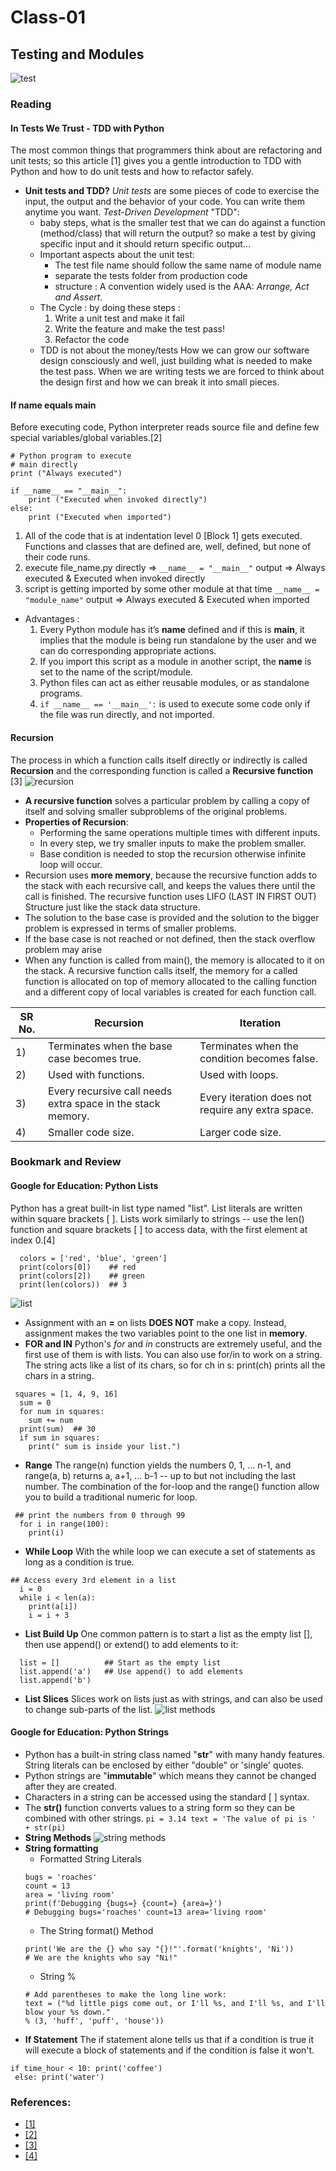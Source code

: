 # Class-01 
## Testing and Modules
![test](https://files.realpython.com/media/Getting-Started-with-Testing-in-Python_Watermarked.9f22be97343d.jpg)
### Reading
#### In Tests We Trust - TDD with Python
The most common things that programmers think about are refactoring and unit tests; so this article [1] gives you a gentle introduction to TDD with Python and how to do unit tests and how to refactor safely.
* **Unit tests and TDD?**
*Unit tests* are some pieces of code to exercise the input, the output and the behavior of your code. You can write them anytime you want.
*Test-Driven Development* "TDD":
    * baby steps, what is the smaller test that we can do against a function (method/class) that will return the output? so make a test by giving specific input and it should return specific output...
    * Important aspects about the unit test:
        - The test file name should follow the same name of module name
        - separate the tests folder from production code
        - structure : A convention widely used is the AAA: *Arrange, Act and Assert*.
    * The Cycle : 
    by doing these steps : 
        1. Write a unit test and make it fail 
        2. Write the feature and make the test pass!
        3. Refactor the code
    * TDD is not about the money/tests
        How we can grow our software design consciously and well, just building what is needed to make the test pass. When we are writing tests we are forced to think about the design first and how we can break it into small pieces.
#### If name equals main
Before executing code, Python interpreter reads source file and define few special variables/global variables.[2]
```
# Python program to execute
# main directly
print ("Always executed")
 
if __name__ == "__main__":
    print ("Executed when invoked directly")
else:
    print ("Executed when imported")
```
1. All of the code that is at indentation level 0 [Block 1] gets executed. Functions and classes that are defined are, well, defined, but none of their code runs.
2. execute file_name.py directly => ```__name__ = "__main__"``` 
output => Always executed & Executed when invoked directly
3. script is getting imported by some other module at that time ```__name__ = "module_name"```
output => Always executed & Executed when imported
* Advantages : 
    1. Every Python module has it’s __name__ defined and if this is __main__, it implies that the module is being run standalone by the user and we can do corresponding appropriate actions.
    2. If you import this script as a module in another script, the __name__ is set to the name of the script/module.
    3. Python files can act as either reusable modules, or as standalone programs.
    4. ```if __name__ == '__main__':``` is used to execute some code only if the file was run directly, and not imported.
#### Recursion
The process in which a function calls itself directly or indirectly is called **Recursion** and the corresponding function is called a **Recursive function** [3]
![recursion](https://encrypted-tbn0.gstatic.com/images?q=tbn:ANd9GcQv9z2N8p9xDkWa5MmQaox8vP2ho1Qku0vrcjF9O5FzRVhnGesSyRpQPBhXUPT1BFAAzzQ&usqp=CAU)
* **A recursive function** solves a particular problem by calling a copy of itself and solving smaller subproblems of the original problems.
* **Properties of Recursion**:
    * Performing the same operations multiple times with different inputs.
    * In every step, we try smaller inputs to make the problem smaller.
    * Base condition is needed to stop the recursion otherwise infinite loop will occur.
* Recursion uses **more memory**, because the recursive function adds to the stack with each recursive call, and keeps the values there until the call is finished. The recursive function uses LIFO (LAST IN FIRST OUT) Structure just like the stack data structure.
* The solution to the base case is provided and the solution to the bigger problem is expressed in terms of smaller problems. 
* If the base case is not reached or not defined, then the stack overflow problem may arise
* When any function is called from main(), the memory is allocated to it on the stack. A recursive function calls itself, the memory for a called function is allocated on top of memory allocated to the calling function and a different copy of local variables is created for each function call.

| SR No.| Recursion | 	Iteration |
  | --- | ----- |----- |
  |  1)   |   Terminates when the base case becomes true.    | Terminates when the condition becomes false.  |
  | 2)   |  Used with functions.    | Used with loops. | 
  |3) |  Every recursive call needs extra space in the stack memory.   | Every iteration does not require any extra space. | 
  |  4)   |  Smaller code size.    |  Larger code size. |
### Bookmark and Review
#### Google for Education: Python Lists
Python has a great built-in list type named "list". List literals are written within square brackets [ ]. Lists work similarly to strings -- use the len() function and square brackets [ ] to access data, with the first element at index 0.[4]
```
  colors = ['red', 'blue', 'green']
  print(colors[0])    ## red
  print(colors[2])    ## green
  print(len(colors))  ## 3
```
![list](https://developers.google.com/static/edu/python/images/list1.png)
* Assignment with an **=** on lists **DOES NOT** make a copy. Instead, assignment makes the two variables point to the one list in **memory**.
* **FOR and IN**
Python's *for* and *in* constructs are extremely useful, and the first use of them is with lists.
You can also use for/in to work on a string. The string acts like a list of its chars, so for ch in s: print(ch) prints all the chars in a string.
```
 squares = [1, 4, 9, 16]
  sum = 0
  for num in squares:
    sum += num
  print(sum)  ## 30
  if sum in squares:
    print(" sum is inside your list.")
```

* **Range**
The range(n) function yields the numbers 0, 1, ... n-1, and range(a, b) returns a, a+1, ... b-1 -- up to but not including the last number. The combination of the for-loop and the range() function allow you to build a traditional numeric for loop. 
```
 ## print the numbers from 0 through 99
  for i in range(100):
    print(i)
```
* **While Loop**
With the while loop we can execute a set of statements as long as a condition is true.
```
## Access every 3rd element in a list
  i = 0
  while i < len(a):
    print(a[i])
    i = i + 3
```
* **List Build Up**
One common pattern is to start a list as the empty list [], then use append() or extend() to add elements to it:
```
  list = []          ## Start as the empty list
  list.append('a')   ## Use append() to add elements
  list.append('b')
  ```
*  **List Slices**
Slices work on lists just as with strings, and can also be used to change sub-parts of the list.
![list methods](https://i.pinimg.com/736x/e0/75/b0/e075b06e44873cb327f7ac161175aeba.jpg)
#### Google for Education: Python Strings
* Python has a built-in string class named "**str**" with many handy features. String literals can be enclosed by either "double" or 'single' quotes.
* Python strings are "**immutable**" which means they cannot be changed after they are created.
* Characters in a string can be accessed using the standard [ ] syntax.
* The **str()** function converts values to a string form so they can be combined with other strings.
        ```
        pi = 3.14
        text = 'The value of pi is '  + str(pi) 
       ```
* **String Methods**
![string methods](https://encrypted-tbn0.gstatic.com/images?q=tbn:ANd9GcQHIRQZqjEgH45Brz7wLm5QxwQirijmsPrLnQ&usqp=CAU)
* **String formatting**
    * Formatted String Literals
    ```
    bugs = 'roaches'
    count = 13
    area = 'living room'
    print(f'Debugging {bugs=} {count=} {area=}')
    # Debugging bugs='roaches' count=13 area='living room'
    ```
    * The String format() Method
    ```
    print('We are the {} who say "{}!"'.format('knights', 'Ni'))
    # We are the knights who say "Ni!"
    ```
    * String %
    ```
    # Add parentheses to make the long line work:
  text = ("%d little pigs come out, or I'll %s, and I'll %s, and I'll blow your %s down."
    % (3, 'huff', 'puff', 'house'))
    ```
* **If Statement**
 The if statement alone tells us that if a condition is true it will execute a block of statements and if the condition is false it won't.
 ```
 if time_hour < 10: print('coffee')
  else: print('water')
 ```




### References:
* [[1]](https://code.likeagirl.io/in-tests-we-trust-tdd-with-python-af69f47e6932) 
* [[2]](https://www.geeksforgeeks.org/what-does-the-if-__name__-__main__-do/) 
* [[3]](https://www.geeksforgeeks.org/introduction-to-recursion-data-structure-and-algorithm-tutorials/)
* [[4]](https://developers.google.com/edu/python/lists)
